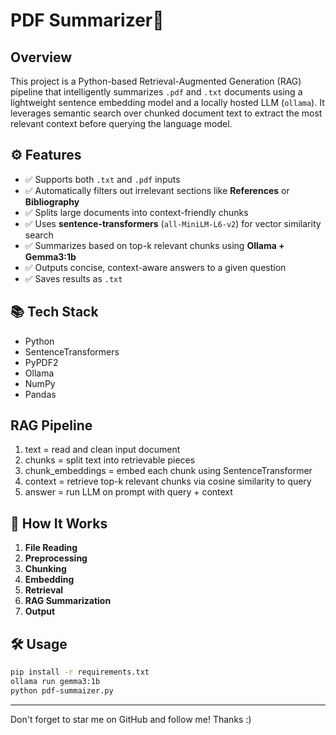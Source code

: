 # PDF Summarizer📄 

## Overview
This project is a Python-based Retrieval-Augmented Generation (RAG) pipeline that intelligently summarizes `.pdf` and `.txt` documents using a lightweight sentence embedding model and a locally hosted LLM (`ollama`). It leverages semantic search over chunked document text to extract the most relevant context before querying the language model.

## ⚙ Features
- ✅ Supports both `.txt` and `.pdf` inputs
- ✅ Automatically filters out irrelevant sections like **References** or **Bibliography**
- ✅ Splits large documents into context-friendly chunks
- ✅ Uses **sentence-transformers** (`all-MiniLM-L6-v2`) for vector similarity search
- ✅ Summarizes based on top-k relevant chunks using **Ollama + Gemma3:1b**
- ✅ Outputs concise, context-aware answers to a given question
- ✅ Saves results as `.txt`
  
## 📚 Tech Stack
- Python
- SentenceTransformers
- PyPDF2
- Ollama
- NumPy
- Pandas

## RAG Pipeline
1. text = read and clean input document
2. chunks = split text into retrievable pieces
3. chunk_embeddings = embed each chunk using SentenceTransformer
4. context = retrieve top-k relevant chunks via cosine similarity to query
5. answer = run LLM on prompt with query + context

## 🚀 How It Works
1. **File Reading**  
2. **Preprocessing**  
3. **Chunking**  
4. **Embedding**  
5. **Retrieval**  
6. **RAG Summarization**  
7. **Output**

## 🛠️ Usage
```bash
pip install -r requirements.txt
ollama run gemma3:1b
python pdf-summaizer.py
```

---

Don't forget to star me on GitHub and follow me! Thanks :)
